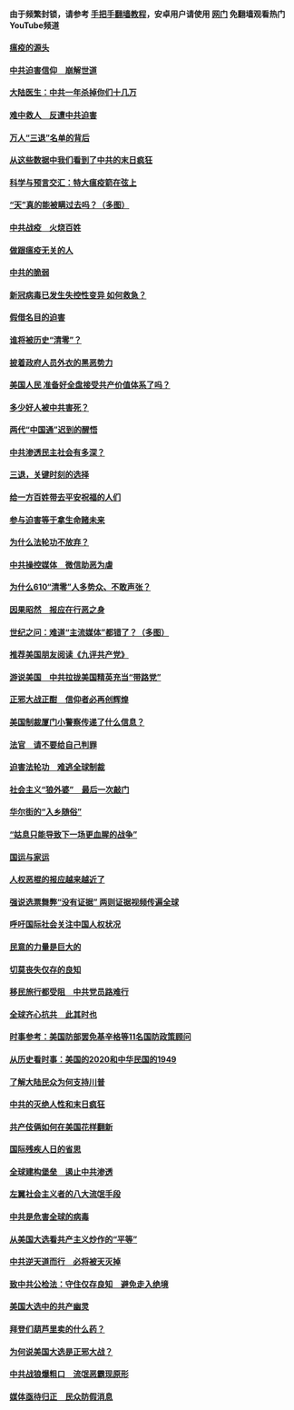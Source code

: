 #### 由于频繁封锁，请参考 [手把手翻墙教程](https://github.com/gfw-breaker/guides/wiki/)，安卓用户请使用 [网门](https://github.com/gfw-breaker/nogfw/blob/master/dl.md?t=01171900) 免翻墙观看热门YouTube频道 

#### [瘟疫的源头](../pages/251/418661.md?t=01171900) 

#### [中共迫害信仰　崩解世道](../pages/251/418691.md?t=01171900) 

#### [大陆医生：中共一年杀掉你们十几万](../pages/251/418670.md?t=01171900) 

#### [难中救人　反遭中共迫害](../pages/251/418414.md?t=01171900) 

#### [万人“三退”名单的背后](../pages/251/418505.md?t=01171900) 

#### [从这些数据中我们看到了中共的末日疯狂](../pages/251/418420.md?t=01171900) 

#### [科学与预言交汇：特大瘟疫箭在弦上](../pages/251/418266.md?t=01171900) 

#### [“天”真的能被瞒过去吗？（多图）](../pages/251/418308.md?t=01171900) 

#### [中共战疫　火烧百姓](../pages/251/418220.md?t=01171900) 

#### [做跟瘟疫无关的人](../pages/251/418171.md?t=01171900) 

#### [中共的脆弱](../pages/251/418196.md?t=01171900) 

#### [新冠病毒已发生失控性变异 如何救急？](../pages/251/418032.md?t=01171900) 

#### [假借名目的迫害](../pages/251/418055.md?t=01171900) 

#### [谁将被历史“清零”？](../pages/251/417485.md?t=01171900) 

#### [披着政府人员外衣的黑恶势力](../pages/251/417442.md?t=01171900) 

#### [美国人民 准备好全盘接受共产价值体系了吗？](../pages/251/417491.md?t=01171900) 

#### [多少好人被中共害死？](../pages/251/417144.md?t=01171900) 

#### [两代“中国通”迟到的醒悟](../pages/251/417064.md?t=01171900) 

#### [中共渗透民主社会有多深？](../pages/251/417063.md?t=01171900) 

#### [三退，关键时刻的选择](../pages/251/416969.md?t=01171900) 

#### [给一方百姓带去平安祝福的人们](../pages/251/416941.md?t=01171900) 

#### [参与迫害等于拿生命赌未来](../pages/251/416856.md?t=01171900) 

#### [为什么法轮功不放弃？](../pages/251/416864.md?t=01171900) 

#### [中共操控媒体　微信助恶为虐](../pages/251/416724.md?t=01171900) 

#### [为什么610“清零”人多势众、不敢声张？](../pages/251/416632.md?t=01171900) 

#### [因果昭然　报应在行恶之身](../pages/251/416582.md?t=01171900) 

#### [世纪之问：难道“主流媒体”都错了？（多图）](../pages/251/416571.md?t=01171900) 

#### [推荐美国朋友阅读《九评共产党》](../pages/251/416510.md?t=01171900) 

#### [游说美国　中共拉拢美国精英充当“带路党”](../pages/251/416529.md?t=01171900) 

#### [正邪大战正酣　信仰者必再创辉煌](../pages/251/416433.md?t=01171900) 

#### [美国制裁厦门小警察传递了什么信息？](../pages/251/416432.md?t=01171900) 

#### [法官　请不要给自己判罪](../pages/251/416379.md?t=01171900) 

#### [迫害法轮功　难逃全球制裁](../pages/251/416380.md?t=01171900) 

#### [社会主义“狼外婆”　最后一次敲门](../pages/251/416394.md?t=01171900) 

#### [华尔街的“入乡随俗”](../pages/251/416395.md?t=01171900) 

#### [“姑息只能导致下一场更血腥的战争”](../pages/251/416223.md?t=01171900) 

#### [国运与家运](../pages/251/416224.md?t=01171900) 

#### [人权恶棍的报应越来越近了](../pages/251/416276.md?t=01171900) 

#### [强说选票舞弊“没有证据” 两则证据视频传遍全球](../pages/251/416227.md?t=01171900) 

#### [呼吁国际社会关注中国人权状况](../pages/251/416135.md?t=01171900) 

#### [民意的力量是巨大的](../pages/251/416222.md?t=01171900) 

#### [切莫丧失仅存的良知](../pages/251/416134.md?t=01171900) 

#### [移民旅行都受阻　中共党员路难行](../pages/251/416033.md?t=01171900) 

#### [全球齐心抗共　此其时也](../pages/251/415989.md?t=01171900) 

#### [时事参考：美国防部罢免基辛格等11名国防政策顾问](../pages/251/415970.md?t=01171900) 

#### [从历史看时事：美国的2020和中华民国的1949](../pages/251/415949.md?t=01171900) 

#### [了解大陆民众为何支持川普](../pages/251/415950.md?t=01171900) 

#### [中共的灭绝人性和末日疯狂](../pages/251/415944.md?t=01171900) 

#### [共产伎俩如何在美国花样翻新](../pages/251/415908.md?t=01171900) 

#### [国际残疾人日的省思](../pages/251/415849.md?t=01171900) 

#### [全球建构堡垒　遏止中共渗透](../pages/251/415850.md?t=01171900) 

#### [左翼社会主义者的八大流氓手段](../pages/251/415802.md?t=01171900) 

#### [中共是危害全球的病毒](../pages/251/415569.md?t=01171900) 

#### [从美国大选看共产主义炒作的“平等”](../pages/251/415654.md?t=01171900) 

#### [中共逆天道而行　必将被天灭掉](../pages/251/415626.md?t=01171900) 

#### [致中共公检法：守住仅存良知　避免走入绝境](../pages/251/415627.md?t=01171900) 

#### [美国大选中的共产幽灵](../pages/251/415618.md?t=01171900) 

#### [拜登们葫芦里卖的什么药？](../pages/251/415531.md?t=01171900) 

#### [为何说美国大选是正邪大战？](../pages/251/415530.md?t=01171900) 

#### [中共战狼爆粗口　流氓恶霸现原形](../pages/251/415426.md?t=01171900) 

#### [媒体亟待归正　民众防假消息](../pages/251/415402.md?t=01171900) 

